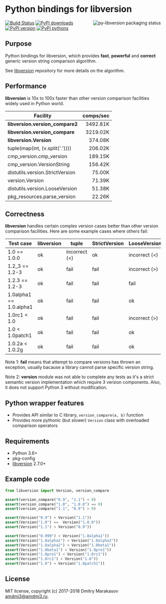 # Python bindings for libversion

<a href="https://repology.org/metapackage/python:libversion/versions">
	<img src="https://repology.org/badge/vertical-allrepos/python:libversion.svg" alt="py-libversion packaging status" align="right">
</a>

[![Build Status](https://travis-ci.org/repology/py-libversion.svg?branch=master)](https://travis-ci.org/repology/py-libversion)
[![PyPI downloads](https://img.shields.io/pypi/dm/libversion.svg)](https://pypi.org/project/libversion/)
[![PyPI version](https://img.shields.io/pypi/v/libversion.svg)](https://pypi.org/project/libversion/)
[![PyPI pythons](https://img.shields.io/pypi/pyversions/libversion.svg)](https://pypi.org/project/libversion/)

## Purpose

Python bindings for libversion, which provides **fast**, **powerful**
and **correct** generic version string comparison algorithm.

See [libversion](https://github.com/repology/libversion) repository for
more details on the algorithm.

## Performance

**libversion** is 10x to 100x faster than other version comparison
facilities widely used in Python world.

| Facility                            | comps/sec |
|-------------------------------------|----------:|
| **libversion.version_compare2**     |  3492.81K |
| **libversion.version_compare**      |  3219.02K |
| **libversion.Version**              |   374.08K |
| tuple(map(int, (v.split('.'))))     |   206.02K |
| cmp_version.cmp_version             |   189.15K |
| cmp_version.VersionString           |   156.42K |
| distutils.version.StrictVersion     |    75.00K |
| version.Version                     |    71.39K |
| distutils.version.LooseVersion      |    51.38K |
| pkg_resources.parse_version         |    22.26K |

## Correctness

**libversion** handles certain complex version cases better than other
version comparison facilities. Here are some example cases where others
fail:

| Test case               | libversion | tuple         | StrictVersion | LooseVersion  | parse_version | cmp_version   |
|-------------------------|------------|---------------|---------------|---------------|---------------|---------------|
| 1.0 == 1.0.0            | ok         | incorrect (<) | ok            | incorrect (<) | ok            | ok            |
| 1.2_3 == 1.2-3          | ok         | fail          | fail          | incorrect (>) | incorrect (<) | ok            |
| 1.2.3 == 1.2-3          | ok         | fail          | fail          | fail          | incorrect (>) | incorrect (<) |
| 1.0alpha1 == 1.0.alpha1 | ok         | fail          | fail          | ok            | ok            | incorrect (>) |
| 1.0rc1 < 1.0            | ok         | fail          | fail          | incorrect (>) | ok            | incorrect (>) |
| 1.0 < 1.0patch1         | ok         | fail          | fail          | ok            | incorrect (>) | ok            |
| 1.0.2a < 1.0.2g         | ok         | fail          | fail          | ok            | incorrect (>) | ok            |

Note 1: **fail** means that attempt to compare versions has thrown
an exception, usually bacause a library cannot parse specific version
string.

Note 2: **version** module was not able to complete any tests as it's
a strict semantic version implementation which require 3 version
components. Also, it does not support Python 3 without modification.

## Python wrapper features

-  Provides API similar to C library, `version_compare(a, b)` function
-  Provides more pythonic (but slower) `Version` class with overloaded
   comparison operators

## Requirements

-  Python 3.6+
-  pkg-config
-  [libversion](https://github.com/repology/libversion) 2.7.0+

## Example code

```python
from libversion import Version, version_compare

assert(version_compare("0.9", "1.1") < 0)
assert(version_compare("1.0", "1.0.0") == 0)
assert(version_compare("1.1", "0.9") > 0)

assert(Version("0.9") < Version("1.1"))
assert(Version("1.0") ==  Version("1.0.0"))
assert(Version("1.1") > Version("0.9"))

assert(Version("0.999") < Version("1.0alpha1"))
assert(Version("1.0alpha1") < Version("1.0alpha2"))
assert(Version("1.0alpha2") < Version("1.0beta1"))
assert(Version("1.0beta1") < Version("1.0pre1"))
assert(Version("1.0pre1") < Version("1.0rc1"))
assert(Version("1.0rc1") < Version("1.0"))
assert(Version("1.0") < Version("1.0patch1"))
```

## License

MIT license, copyright (c) 2017-2018 Dmitry Marakasov amdmi3@amdmi3.ru.

